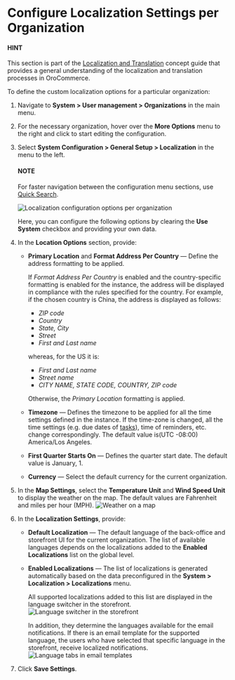 <a id="config-guide-localization-organization-localization"></a>

# Configure Localization Settings per Organization

#### HINT
This section is part of the [Localization and Translation](../../../../../../concept-guides/administration/localization/index.md#concept-guide-localization-translation) concept guide that provides a general understanding of the localization and translation processes in OroCommerce.

To define the custom localization options for a particular organization:

1. Navigate to **System > User management > Organizations** in the main menu.
2. For the necessary organization, hover over the <i class="fa fa-ellipsis-h fa-lg" aria-hidden="true"></i> **More Options** menu to the right and click <i class="fas fa-cog" aria-hidden="true"></i> to start editing the configuration.
3. Select **System Configuration > General Setup > Localization** in the menu to the left.

   #### NOTE
   For faster navigation between the configuration menu sections, use [Quick Search](../../../../configuration/quick-search.md#user-guide-system-configuration-quick-search).

   ![Localization configuration options per organization](user/img/system/localization/localization_configuration_organization.png)

   Here, you can configure the following options by clearing the **Use System** checkbox and providing your own data.
4. In the **Location Options** section, provide:
   * **Primary Location** and **Format Address Per Country** — Define the address formatting to be applied.

     If *Format Address Per Country* is enabled and the country-specific formatting is enabled for the instance, the address will be displayed in compliance with the rules specified for the country.
     For example, if the chosen country is China, the address is displayed as follows:
     * *ZIP code*
     * *Country*
     * *State, City*
     * *Street*
     * *First and Last name*

     whereas, for the US it is:
     * *First and Last name*
     * *Street name*
     * *CITY NAME, STATE CODE, COUNTRY, ZIP code*

     Otherwise, the *Primary Location* formatting is applied.
   * **Timezone** — Defines the timezone to be applied for all the time settings defined in the instance. If the time-zone is changed, all the time settings (e.g. due dates of [tasks](../../../../../activities/tasks/index.md#doc-activities-tasks)), time of reminders, etc. change correspondingly. The default value is(UTC -08:00) America/Los Angeles.
   * **First Quarter Starts On** — Defines the quarter start date. The default value is January, 1.
   * **Currency** — Select the default currency for the current organization.
5. In the **Map Settings**, select the **Temperature Unit** and **Wind Speed Unit** to display the weather on the map. The default values are Fahrenheit and miles per hour (MPH).
   ![Weather on a map](user/img/system/user_management/localization_map.png)
6. In the **Localization Settings**, provide:
   * **Default Localization** — The default language of the back-office and storefront UI for the current organization. The list of available languages depends on the localizations added to the **Enabled Localizations** list on the global level.
   * **Enabled Localizations** — The list of localizations is generated automatically based on the data preconfigured in the **System > Localization > Localizations** menu.

     All supported localizations added to this list are displayed in the language switcher in the storefront.
     ![Language switcher in the storefront](user/img/system/config_system/language_switcher_storefront.png)

     In addition, they determine the languages available for the email notifications. If there is an email template for the supported language, the users who have selected that specific language in the storefront, receive localized notifications.
     ![Language tabs in email templates](user/img/system/localization/language_tabs_email_template.png)
7. Click **Save Settings**.

<!-- fa-bars = fa-navicon -->
<!-- Ic Tiles is used as Set As Default in saved views, and as tiles in display layout options -->
<!-- IcPencil refers to Rename in Commerce and Inline Editing in CRM -->
<!-- Check mark in the square. -->
<!-- SortDesc is also used as drop-down arrow -->
